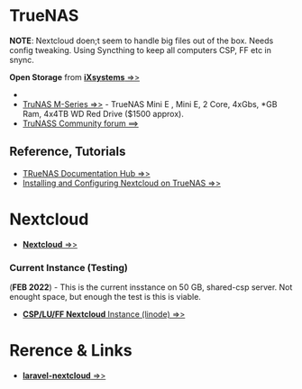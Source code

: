 # TrueNAS

**NOTE**: Nextcloud doen;t seem to handle big files out of the box. Needs config tweaking. Using Syncthing to keep all computers CSP, FF etc in snync.

**Open Storage** from [**iXsystems** =>>](https://www.ixsystems.com/)

- [](https://www.truenas.com/)
- [TruNAS M-Series =>>](https://www.truenas.com/m-series/) - TrueNAS Mini E , Mini E, 2 Core, 4xGbs, *GB Ram, 4x4TB WD Red Drive ($1500 approx).
- [TruNASS Community forum ==>](https://www.truenas.com/community/)

## Reference, Tutorials
- [TRueNAS Documentation Hub =>>](https://www.truenas.com/docs/)
- [Installing and Configuring Nextcloud on TrueNAS =>>](https://www.youtube.com/watch?v=TgSiYpcZZPY)

# Nextcloud
- [**Nextcloud** =>>](https://nextcloud.com/)

### Current Instance (Testing)
(**FEB 2022**) - This is the current insstance on 50 GB, shared-csp server. Not enought space, but enough the test is this is viable.
- [**CSP/LU/FF Nextcloud** Instance (linode) =>>](http://23.239.14.11/nextcloud/index.php/apps/dashboard/)


# Rerence & Links

- [**laravel-nextcloud** =>>](https://github.com/jedlikowski/laravel-nextcloud)
